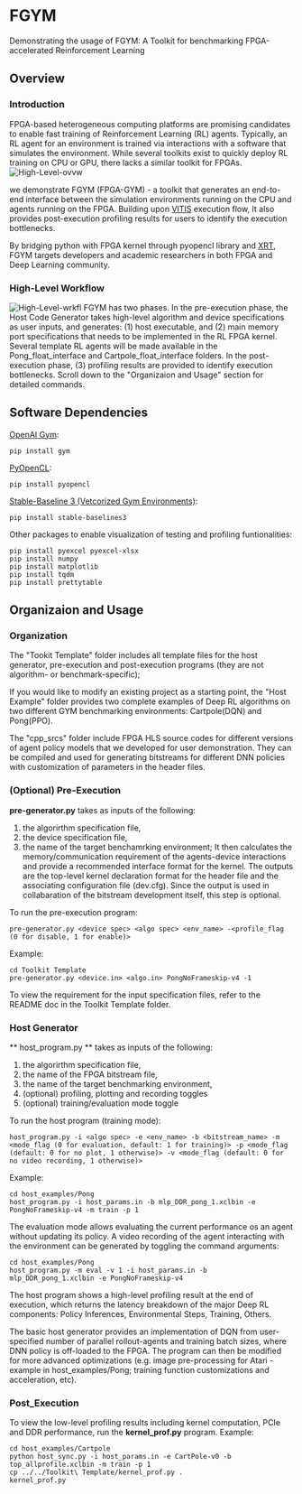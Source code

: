 # FGYM
Demonstrating the usage of FGYM: A Toolkit for benchmarking FPGA-accelerated Reinforcement Learning


## Overview

### Introduction

FPGA-based heterogeneous computing platforms are promising candidates to enable fast training of Reinforcement Learning (RL) agents. Typically, an RL agent for an environment is trained via interactions with a software that simulates the environment. While several toolkits exist to quickly deploy RL training on CPU or GPU, there lacks a similar toolkit for FPGAs. 
![High-Level-ovvw](https://github.com/CatherineMeng/FGYM-user-demo/blob/main/fig/ovvw.png)

we demonstrate FGYM (FPGA-GYM) - a toolkit that generates an end-to-end interface between the simulation environments running on the CPU and agents running on the FPGA. Building upon [VITIS](https://github.com/Xilinx/Vitis-Tutorials) execution flow, It also provides post-execution profiling results for users to identify the execution bottlenecks. 

By bridging python with FPGA kernel through pyopencl library and [XRT](https://github.com/Xilinx/XRT), FGYM targets developers and academic researchers in both FPGA and Deep Learning community.

### High-Level Workflow

![High-Level-wrkfl](https://github.com/CatherineMeng/FGYM-user-demo/blob/main/fig/diag.png)
FGYM has two phases. In the pre-execution phase, the Host Code Generator takes high-level algorithm and device specifications as user inputs, and generates: (1) host executable, and (2) main memory port specifications that needs to be implemented in the RL FPGA kernel. Several template RL agents will be made available in the Pong_float_interface and Cartpole_float_interface folders. In the post-execution phase, (3) profiling results are provided to identify execution bottlenecks. Scroll down to the "Organizaion and Usage" section for detailed commands.

## Software Dependencies

[OpenAI Gym](https://gym.openai.com/docs/):
```
pip install gym
```
[PyOpenCL](https://documen.tician.de/pyopencl/misc.html#):
```
pip install pyopencl
```
[Stable-Baseline 3 (Vetcorized Gym Environments)](https://stable-baselines3.readthedocs.io/en/master/guide/install.html):
```
pip install stable-baselines3
```
Other packages to enable visualization of testing and profiling funtionalities:
```
pip install pyexcel pyexcel-xlsx
pip install numpy
pip install matplotlib
pip install tqdm
pip install prettytable
```
## Organizaion and Usage

### Organization

The "Tookit Template" folder includes all template files for the host generator, pre-execution and post-execution programs (they are not algorithm- or benchmark-specific);

If you would like to modify an existing project as a starting point, the "Host Example" folder provides two complete examples of Deep RL algorithms on two different GYM benchmarking environments:
Cartpole(DQN) and Pong(PPO).

The "cpp_srcs" folder include FPGA HLS source codes for different versions of agent policy models that we developed for user demonstration. They can be compiled and used for generating bitstreams for different DNN policies with customization of parameters in the header files.

### (Optional) Pre-Execution

**pre-generator.py** takes as inputs of the following:
1. the algorirthm specification file, 
2. the device specification file, 
3. the name of the target benchamrking environment;
It then calculates the memory/communication requirement of the agents-device interactions and provide a recommended interface format for the kernel. The outputs are the top-level kernel declaration format for the header file and the associating configuration file (dev.cfg). Since the output is used in collabaration of the bitstream development itself, this step is optional.

To run the pre-execution program:
```
pre-generator.py <device spec> <algo spec> <env_name> -<profile_flag (0 for disable, 1 for enable)>
```
Example:
```
cd Toolkit Template
pre-generator.py <device.in> <algo.in> PongNoFrameskip-v4 -1
```

To view the requirement for the input specification files, refer to the README doc in the Toolkit Template folder.

### Host Generator

** host_program.py ** takes as inputs of the following:
1. the algorirthm specification file, 
2. the name of the FPGA bitstream file, 
3. the name of the target benchmarking environment,
4. (optional) profiling, plotting and recording toggles
5. (optional) training/evaluation mode toggle

To run the host program (training mode):
```
host_program.py -i <algo spec> -e <env_name> -b <bitstream_name> -m <mode_flag (0 for evaluation, default: 1 for training)> -p <mode_flag (default: 0 for no plot, 1 otherwise)> -v <mode_flag (default: 0 for no video recording, 1 otherwise)>
```
Example:
```
cd host_examples/Pong
host_program.py -i host_params.in -b mlp_DDR_pong_1.xclbin -e PongNoFrameskip-v4 -m train -p 1
```

The evaluation mode allows evaluating the current performance os an agent without updating its policy. A video recording of the agent interacting with the environment can be generated by toggling the command arguments:
```
cd host_examples/Pong
host_program.py -m eval -v 1 -i host_params.in -b mlp_DDR_pong_1.xclbin -e PongNoFrameskip-v4 
```

The host program shows a high-level profiling result at the end of execution, which returns the latency breakdown of the major Deep RL components: Policy Inferences, Environmental Steps, Training, Others.

The basic host generator provides an implementation of DQN from user-specified number of parallel rollout-agents and training batch sizes, where DNN policy is off-loaded to the FPGA. The program can then be modified for more advanced optimizations (e.g. image pre-processing for Atari - example in host_examples/Pong; training function customizations and acceleration, etc).

### Post_Execution

To view the low-level profiling results including kernel computation, PCIe and DDR performance, run the **kernel_prof.py** program.
Example: 
```
cd host_examples/Cartpole
python host_sync.py -i host_params.in -e CartPole-v0 -b top_allprofile.xclbin -m train -p 1
cp ../../Toolkit\ Template/kernel_prof.py .
kernel_prof.py 
```
